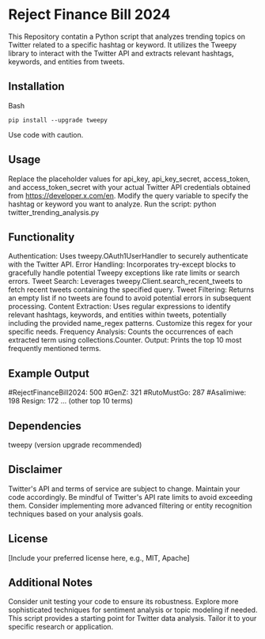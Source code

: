 # Reject Finance Bill 2024

This Repository contatin a Python script that analyzes trending topics on Twitter related to a specific hashtag or keyword. It utilizes the Tweepy library to interact with the Twitter API and extracts relevant hashtags, keywords, and entities from tweets.

## Installation

Bash
```
pip install --upgrade tweepy
```
Use code with caution.

## Usage

Replace the placeholder values for api_key, api_key_secret, access_token, and access_token_secret with your actual Twitter API credentials obtained from https://developer.x.com/en.
Modify the query variable to specify the hashtag or keyword you want to analyze.
Run the script: python twitter_trending_analysis.py
## Functionality

Authentication: Uses tweepy.OAuth1UserHandler to securely authenticate with the Twitter API.
Error Handling: Incorporates try-except blocks to gracefully handle potential Tweepy exceptions like rate limits or search errors.
Tweet Search: Leverages tweepy.Client.search_recent_tweets to fetch recent tweets containing the specified query.
Tweet Filtering: Returns an empty list if no tweets are found to avoid potential errors in subsequent processing.
Content Extraction: Uses regular expressions to identify relevant hashtags, keywords, and entities within tweets, potentially including the provided name_regex patterns. Customize this regex for your specific needs.
Frequency Analysis: Counts the occurrences of each extracted term using collections.Counter.
Output: Prints the top 10 most frequently mentioned terms.
## Example Output

#RejectFinanceBill2024: 500
#GenZ: 321
#RutoMustGo: 287
#Asalimiwe: 198
Resign: 172
... (other top 10 terms)
## Dependencies

tweepy (version upgrade recommended)
## Disclaimer

Twitter's API and terms of service are subject to change. Maintain your code accordingly.
Be mindful of Twitter's API rate limits to avoid exceeding them.
Consider implementing more advanced filtering or entity recognition techniques based on your analysis goals.
## License

[Include your preferred license here, e.g., MIT, Apache]

## Additional Notes

Consider unit testing your code to ensure its robustness.
Explore more sophisticated techniques for sentiment analysis or topic modeling if needed.
This script provides a starting point for Twitter data analysis. Tailor it to your specific research or application.
